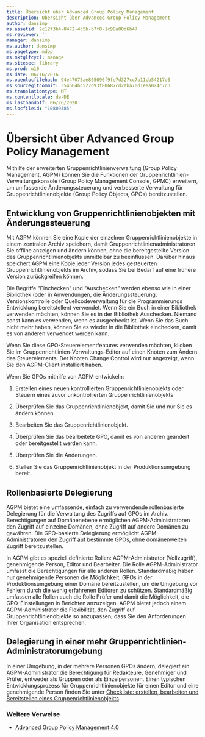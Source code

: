 ```yaml
---
title: Übersicht über Advanced Group Policy Management
description: Übersicht über Advanced Group Policy Management
author: dansimp
ms.assetid: 2c12f3b4-8472-4c5b-b7f8-1c98a80d6b47
ms.reviewer: ''
manager: dansimp
ms.author: dansimp
ms.pagetype: mdop
ms.mktglfcycl: manage
ms.sitesec: library
ms.prod: w10
ms.date: 06/16/2016
ms.openlocfilehash: 94e47075ae865096f9fe7d327cc7b11cb54217d6
ms.sourcegitcommit: 354664bc527d93f80687cd2eba70d1eea024c7c3
ms.translationtype: MT
ms.contentlocale: de-DE
ms.lasthandoff: 06/26/2020
ms.locfileid: "10809385"
---
```

# Übersicht über Advanced Group Policy Management


Mithilfe der erweiterten Gruppenrichtlinienverwaltung (Group Policy Management, AGPM) können Sie die Funktionen der Gruppenrichtlinien-Verwaltungskonsole (Group Policy Management Console, GPMC) erweitern, um umfassende Änderungssteuerung und verbesserte Verwaltung für Gruppenrichtlinienobjekte (Group Policy Objects, GPOs) bereitzustellen.

## Entwicklung von Gruppenrichtlinienobjekten mit Änderungssteuerung


Mit AGPM können Sie eine Kopie der einzelnen Gruppenrichtlinienobjekte in einem zentralen Archiv speichern, damit Gruppenrichtlinienadministratoren Sie offline anzeigen und ändern können, ohne die bereitgestellte Version des Gruppenrichtlinienobjekts unmittelbar zu beeinflussen. Darüber hinaus speichert AGPM eine Kopie jeder Version jedes gesteuerten Gruppenrichtlinienobjekts im Archiv, sodass Sie bei Bedarf auf eine frühere Version zurückgreifen können.

Die Begriffe "Einchecken" und "Auschecken" werden ebenso wie in einer Bibliothek (oder in Anwendungen, die Änderungssteuerung, Versionskontrolle oder Quellcodeverwaltung für die Programmierungs Entwicklung bereitstellen) verwendet. Wenn Sie ein Buch in einer Bibliothek verwenden möchten, können Sie es in der Bibliothek Auschecken. Niemand sonst kann es verwenden, wenn es ausgecheckt ist. Wenn Sie das Buch nicht mehr haben, können Sie es wieder in die Bibliothek einchecken, damit es von anderen verwendet werden kann.

Wenn Sie diese GPO-Steuerelementfeatures verwenden möchten, klicken Sie im Gruppenrichtlinien-Verwaltungs-Editor auf einen Knoten zum Ändern des Steuerelements. Der Knoten Change Control wird nur angezeigt, wenn Sie den AGPM-Client installiert haben.

Wenn Sie GPOs mithilfe von AGPM entwickeln:

1.  Erstellen eines neuen kontrollierten Gruppenrichtlinienobjekts oder Steuern eines zuvor unkontrollierten Gruppenrichtlinienobjekts

2.  Überprüfen Sie das Gruppenrichtlinienobjekt, damit Sie und nur Sie es ändern können.

3.  Bearbeiten Sie das Gruppenrichtlinienobjekt.

4.  Überprüfen Sie das bearbeitete GPO, damit es von anderen geändert oder bereitgestellt werden kann.

5.  Überprüfen Sie die Änderungen.

6.  Stellen Sie das Gruppenrichtlinienobjekt in der Produktionsumgebung bereit.

## Rollenbasierte Delegierung


AGPM bietet eine umfassende, einfach zu verwendende rollenbasierte Delegierung für die Verwaltung des Zugriffs auf GPOs im Archiv. Berechtigungen auf Domänenebene ermöglichen AGPM-Administratoren den Zugriff auf einzelne Domänen, ohne Zugriff auf andere Domänen zu gewähren. Die GPO-basierte Delegierung ermöglicht AGPM-Administratoren den Zugriff auf bestimmte GPOs, ohne domänenweiten Zugriff bereitzustellen.

In AGPM gibt es speziell definierte Rollen: AGPM-Administrator (Vollzugriff), genehmigende Person, Editor und Bearbeiter. Die Rolle AGPM-Administrator umfasst die Berechtigungen für alle anderen Rollen. Standardmäßig haben nur genehmigende Personen die Möglichkeit, GPOs in der Produktionsumgebung einer Domäne bereitzustellen, um die Umgebung vor Fehlern durch die wenig erfahrenen Editoren zu schützen. Standardmäßig umfassen alle Rollen auch die Rolle Prüfer und damit die Möglichkeit, die GPO-Einstellungen in Berichten anzuzeigen. AGPM bietet jedoch einem AGPM-Administrator die Flexibilität, den Zugriff auf Gruppenrichtlinienobjekte so anzupassen, dass Sie den Anforderungen Ihrer Organisation entsprechen.

## Delegierung in einer mehr Gruppenrichtlinien-Administratorumgebung


In einer Umgebung, in der mehrere Personen GPOs ändern, delegiert ein AGPM-Administrator die Berechtigung für Redakteure, Genehmiger und Prüfer, entweder als Gruppen oder als Einzelpersonen. Einen typischen Entwicklungsprozess für Gruppenrichtlinienobjekte für einen Editor und eine genehmigende Person finden Sie unter [Checkliste: erstellen, bearbeiten und Bereitstellen eines Gruppenrichtlinienobjekts](checklist-create-edit-and-deploy-a-gpo-agpm40.md).

### Weitere Verweise

-   [Advanced Group Policy Management 4.0](advanced-group-policy-management-40.md)

 

 





